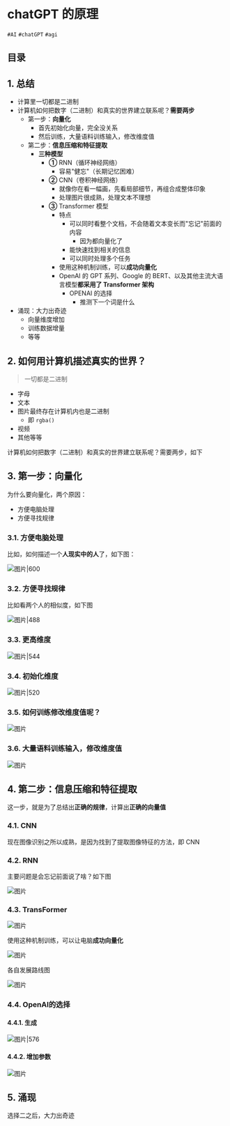 
# chatGPT 的原理

`#AI` `#chatGPT` `#agi`  


## 目录
<!-- toc -->
 ## 1. 总结 

- 计算里一切都是二进制
- 计算机如何把数字（二进制）和真实的世界建立联系呢？**需要两步**
	- 第一步：**向量化**
		- 首先初始化向量，完全没关系
		- 然后训练，大量语料训练输入，修改维度值
	- 第二步：**信息压缩和特征提取**
		- **三种模型**
			- **①** RNN（循环神经网络）
				- 容易"健忘"（长期记忆困难）
			- **②** CNN（卷积神经网络）
				- 就像你在看一幅画，先看局部细节，再组合成整体印象
				- 处理图片很成熟，处理文本不理想
			- **③** Transformer 模型
				- 特点
					- 可以同时看整个文档，不会随着文本变长而"忘记"前面的内容
						- 因为都向量化了
					- 能快速找到相关的信息
					- 可以同时处理多个任务
				- 使用这种机制训练，可以**成功向量化**
				-  OpenAI 的 GPT 系列、Google 的 BERT、以及其他主流大语言模型**都采用了 Transformer 架构**
					- OPENAI 的选择
						- 推测下一个词是什么
- 涌现：大力出奇迹
	- 向量维度增加
	- 训练数据增量
	- 等等

## 2. 如何用计算机描述真实的世界？

> 一切都是二进制

- 字母
- 文本
- 图片最终存在计算机内也是二进制
	- 即 `rgba()`
- 视频
- 其他等等

计算机如何把数字（二进制）和真实的世界建立联系呢？需要两步，如下

## 3. 第一步：向量化

为什么要向量化，两个原因：
- 方便电脑处理
- 方便寻找规律

### 3.1. 方便电脑处理

比如，如何描述一个**人现实中的人**了，如下图：

![图片|600](https://blog-1310531898.cos.ap-beijing.myqcloud.com/832-34-20241012/Pasted%20image%2020240907160925.png)

### 3.2. 方便寻找规律

比如看两个人的相似度，如下图

![图片|488](https://blog-1310531898.cos.ap-beijing.myqcloud.com/832-34-20241012/Pasted%20image%2020240907161243.png)

### 3.3. 更高维度

![图片|544](https://blog-1310531898.cos.ap-beijing.myqcloud.com/832-34-20241012/Pasted%20image%2020240907161423.png)

### 3.4. 初始化维度

![图片|520](https://blog-1310531898.cos.ap-beijing.myqcloud.com/832-34-20241012/Pasted%20image%2020240907161549.png)

### 3.5. 如何训练修改维度值呢？

![图片](https://blog-1310531898.cos.ap-beijing.myqcloud.com/832-34-20241012/Pasted%20image%2020240907162001.png)

### 3.6. 大量语料训练输入，修改维度值

![图片](https://blog-1310531898.cos.ap-beijing.myqcloud.com/832-34-20241012/Pasted%20image%2020240907161749.png)

## 4. 第二步：信息压缩和特征提取

这一步，就是为了总结出**正确的规律**，计算出**正确的向量值**

### 4.1. CNN

现在图像识别之所以成熟，是因为找到了提取图像特征的方法，即 CNN 

### 4.2. RNN

主要问题是会忘记前面说了啥？如下图

![图片](https://blog-1310531898.cos.ap-beijing.myqcloud.com/832-34-20241012/Pasted%20image%2020240907162735.png)

### 4.3. TransFormer

![图片](https://blog-1310531898.cos.ap-beijing.myqcloud.com/832-34-20241012/Pasted%20image%2020240907163023.png)

使用这种机制训练，可以让电脑**成功向量化**

![图片](https://blog-1310531898.cos.ap-beijing.myqcloud.com/832-34-20241012/Pasted%20image%2020240907163214.png)

各自发展路线图

![图片](https://blog-1310531898.cos.ap-beijing.myqcloud.com/832-34-20241012/Pasted%20image%2020240907163711.png)

### 4.4. OpenAI的选择

#### 4.4.1. 生成

![图片|576](https://blog-1310531898.cos.ap-beijing.myqcloud.com/832-34-20241012/Pasted%20image%2020240907164539.png)

#### 4.4.2. 增加参数

![图片](https://blog-1310531898.cos.ap-beijing.myqcloud.com/832-34-20241012/Pasted%20image%2020240907163806.png)

## 5. 涌现

选择二之后，大力出奇迹

